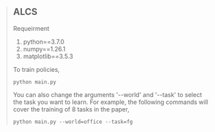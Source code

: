 > ## ALCS
> 
> Requeirment
> 1.   python==3.7.0
> 2.   numpy==1.26.1
> 3.   matplotlib==3.5.3
> 
> To train policies, 
> 
>     python main.py
>
> You can also change the arguments '--world' and '--task' to select the task you want to learn. For example, the following commands will cover the training of 8 tasks in the paper,
> 
>     python main.py --world=office --task=fg
>




